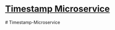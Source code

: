
# [Timestamp Microservice](https://www.freecodecamp.org/learn/apis-and-microservices/apis-and-microservices-projects/timestamp-microservice)
#   T i m e s t a m p - M i c r o s e r v i c e  
 